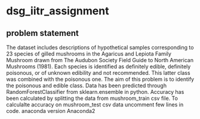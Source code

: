 # dsg_iitr_assignment
## problem statement
The dataset includes descriptions of hypothetical samples corresponding to 23 species of gilled mushrooms in the Agaricus and Lepiota Family Mushroom drawn from The Audubon Society Field Guide to North American Mushrooms (1981). Each species is identified as definitely edible, definitely poisonous, or of unknown edibility and not recommended. This latter class was combined with the poisonous one. The aim of this problem is to identify the poisonous and edible class. 
Data has been predicted through RandomForestClassifier from sklearn.ensemble in python.
Accuracy has been calculated by splitting the data from mushroom_train csv file.
To calculalte accuracy on mushroom_test csv data uncomment few lines in code.
anaconda version Anaconda2
